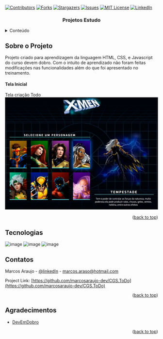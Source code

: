 <div id="top"></div>

[![Contributors][contributors-shield]][contributors-url]
[![Forks][forks-shield]][forks-url]
[![Stargazers][stars-shield]][stars-url]
[![Issues][issues-shield]][issues-url]
[![MIT License][license-shield]][license-url]
[![LinkedIn][linkedin-shield]][linkedin-url]

<h3 align="center">Projetos Estudo</h3>

<!-- TABLE OF CONTENTS -->
<details>
  <summary>Conteúdo</summary>
  <ol>
    <li>
      <a href="#Sobre-o-projeto">Sobre o Projeto</a>
    </li>
   <li><a href="#Tecnologias">Tecnologias</a></li>
    <li><a href="#Branches">Branches</a></li>
    <li><a href="#contatos">Contatos</a></li>
    <li><a href="#Agradecimentos">Agradecimentos</a></li>
  </ol>
</details>

<!-- ABOUT THE PROJECT -->

## Sobre o Projeto

Projeto criado para aprendizagem da linguagem HTML, CSS, e Javascript do curso devem dobro.
Com o intuito de aprendizado não foram feitas modificações nas funcionalidades além do que foi apresentado no treinamento.

<h4>Tela Inicial</h4>
Tela criação Todo
<img src="src/images/projeto_x-men.jpg" \>
<br/>
<p align="right">(<a href="#top">back to top</a>)</p>

## Tecnologias

![image](https://img.shields.io/badge/HTML5-E34F26?style=for-the-badge&logo=html5&logoColor=white)
![image](https://img.shields.io/badge/JavaScript-323330?style=for-the-badge&logo=javascript&logoColor=white)
![image](https://img.shields.io/badge/CSS3-1572B6?style=for-the-badge&logo=css3&logoColor=white)

<!-- CONTACT -->

## Contatos

Marcos Araujo - [@linkedIn](https://www.linkedin.com/in/marcosaraujosouza/) - marcos.araso@hotmail.com

Project Link: [https://github.com/marcosaraujo-dev/CGS.ToDo](https://github.com/marcosaraujo-dev/CGS.ToDo)

<p align="right">(<a href="#top">back to top</a>)</p>

<!-- ACKNOWLEDGMENTS -->

## Agradecimentos

- [DevEmDobro](https://www.youtube.com/@DevemDobro)

<p align="right">(<a href="#top">back to top</a>)</p>

<!-- MARKDOWN LINKS & IMAGES -->
<!-- https://www.markdownguide.org/basic-syntax/#reference-style-links -->

[contributors-shield]: https://img.shields.io/github/contributors/marcosaraujo-dev/html.svg?style=for-the-badge
[contributors-url]: https://github.com/marcosaraujo-dev/html/graphs/contributors
[forks-shield]: https://img.shields.io/github/forks/marcosaraujo-dev/html.svg?style=for-the-badge
[forks-url]: https://github.com/marcosaraujo-dev/DevEmDobro/network/members
[stars-shield]: https://img.shields.io/github/stars/marcosaraujo-dev/html.svg?style=for-the-badge
[stars-url]: https://github.com/marcosaraujo-dev/DevEmDobro/stargazers
[issues-shield]: https://img.shields.io/github/issues/marcosaraujo-dev/html.svg?style=for-the-badge
[issues-url]: https://github.com/marcosaraujo-dev/html/issues
[license-shield]: https://img.shields.io/github/license/marcosaraujo-dev/html.svg?style=for-the-badge
[license-url]: https://github.com/marcosaraujo-dev/DevEmDobro/blob/master/LICENSE.txt
[linkedin-shield]: https://img.shields.io/badge/-LinkedIn-black.svg?style=for-the-badge&logo=linkedin&colorB=555
[linkedin-url]: https://www.linkedin.com/in/marcosaraujosouza/
